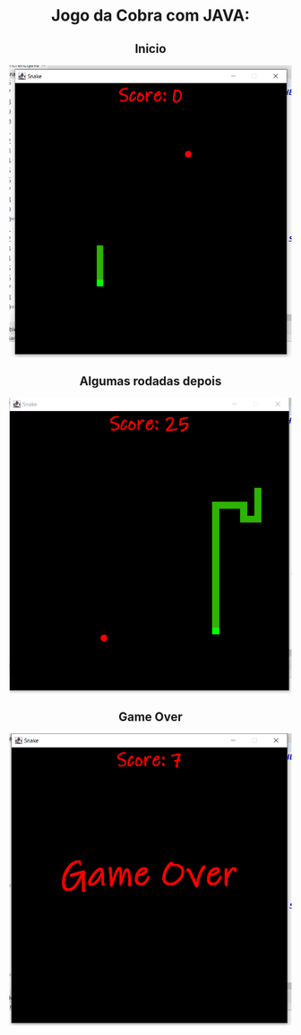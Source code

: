 <h1 align="center"> Jogo da Cobra com JAVA: </h1>

  <h2 align="center"> Inicio </h2>
   <a href="#">
    <img align="center" width="700" src="Com.PNG" />
  </a>
 
  <h2 align="center"> Algumas rodadas depois </h2>
  <a href="#">
    <img align="center" width="700" src="Snake.PNG" />
  </a>
  
  <h2 align="center"> Game Over </h2>
  <a href="#">
    <img align="center" width="700" src="GO.PNG" />
  </a>
